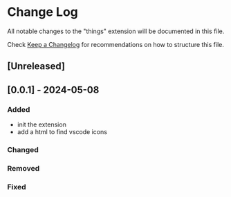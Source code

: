 # Change Log

All notable changes to the "things" extension will be documented in this file.

Check [Keep a Changelog](http://keepachangelog.com/) for recommendations on how to structure this file.

## [Unreleased]

## [0.0.1] - 2024-05-08

### Added

+ init the extension
+ add a html to find vscode icons

### Changed

### Removed

### Fixed
